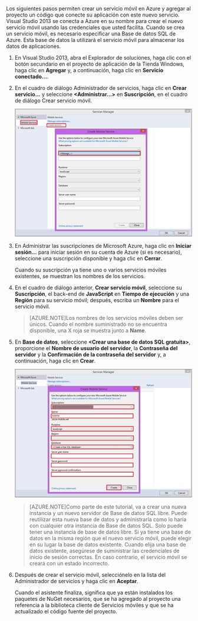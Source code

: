 

Los siguientes pasos permiten crear un servicio móvil en Azure y agregar al proyecto un código que conecte su aplicación con este nuevo servicio. Visual Studio 2013 se conecta a Azure en su nombre para crear el nuevo servicio móvil usando las credenciales que usted facilita. Cuando se crea un servicio móvil, es necesario especificar una Base de datos SQL de Azure. Esta base de datos la utilizará el servicio móvil para almacenar los datos de aplicaciones.


1. En Visual Studio 2013, abra el Explorador de soluciones, haga clic con el botón secundario en el proyecto de aplicación de la Tienda Windows, haga clic en **Agregar** y, a continuación, haga clic en **Servicio conectado...**.  

2. En el cuadro de diálogo Administrador de servicios, haga clic en **Crear servicio...** y seleccione **&lt;Administrar...&gt;** en **Suscripción**, en el cuadro de diálogo Crear servicio móvil.

	![crear servicio para administrar suscripciones](./media/mobile-services-create-new-service-vs2013/mobile-create-service-from-vs2013.png)

3. En Administrar las suscripciones de Microsoft Azure, haga clic en **Iniciar sesión...** para iniciar sesión en su cuenta de Azure (si es necesario), seleccione una suscripción disponible y haga clic en **Cerrar**.

	Cuando su suscripción ya tiene uno o varios servicios móviles existentes, se muestran los nombres de los servicios.

5. En el cuadro de diálogo anterior, **Crear servicio móvil**, seleccione su **Suscripción**, el back-end de **JavaScript** en **Tiempo de ejecución** y una **Región** para su servicio móvil; después, escriba un **Nombre** para el servicio móvil.

	>[AZURE.NOTE]Los nombres de los servicios móviles deben ser únicos. Cuando el nombre suministrado no se encuentra disponible, una X roja se muestra junto a **Name**.

6. En **Base de datos**, seleccione **&lt;Crear una base de datos SQL gratuita&gt;**, proporcione el **Nombre de usuario del servidor**, la **Contraseña del servidor** y la **Confirmación de la contraseña del servidor** y, a continuación, haga clic en **Crear**.

  	![crear nuevo servicio móvil en VS 2013](./media/mobile-services-create-new-service-vs2013/mobile-create-service-from-vs2013-2.png)


	> [AZURE.NOTE]Como parte de este tutorial, va a crear una nueva instancia y un nuevo servidor de Base de datos SQL libre. Puede reutilizar esta nueva base de datos y administrarla como lo haría con cualquier otra instancia de Base de datos SQL. Solo puede tener una instancia de base de datos libre. Si ya tiene una base de datos en la misma región que el nuevo servicio móvil, puede elegir en su lugar la base de datos existente. Cuando elija una base de datos existente, asegúrese de suministrar las credenciales de inicio de sesión correctas. En caso contrario, el servicio móvil se creará con un estado incorrecto.

7. Después de crear el servicio móvil, selecciónelo en la lista del Administrador de servicios y haga clic en **Aceptar**.

	Cuando el asistente finaliza, significa que ya están instalados los paquetes de NuGet necesarios, que se ha agregado al proyecto una referencia a la biblioteca cliente de Servicios móviles y que se ha actualizado el código fuente del proyecto.

<!---HONumber=62-->